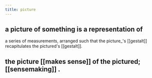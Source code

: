 ```yaml
---
title: picture
---
```


## a picture of something is a representation of 
a series of measurements, arranged such that 
the picture_'s [[gestalt]] recapitulates 
the pictured's [[gestalt]].
## the picture [[makes sense]] of the pictured; [[sensemaking]] .
##

